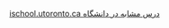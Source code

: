 
<a href="https://ischool.utoronto.ca/course/ux-leadership-and-influence/">ischool.utoronto.ca درس مشابه در دانشگاه </a>
 
